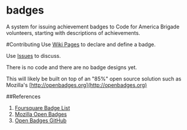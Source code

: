 badges
==============

A system for issuing achievement badges to Code for America Brigade volunteers, starting with descriptions of achievements.

#Contributing
Use [Wiki Pages](https://github.com/brigade-hrva/badges/wiki) to declare and define a badge.

Use [Issues](https://github.com/brigade-hrva/badges/issues) to discuss.

There is no code and there are no badge designs yet.

This will likely be built on top of an "85%" open source solution such as Mozilla's [http://openbadges.org](http://openbadges.org)

##References
1. [Foursquare Badge List]([http://www.4squarebadges.com/foursquare-badge-list/)
2. [Mozilla Open Badges](http://openbadges.org)
3. [Open Badges GitHub](https://github.com/mozilla/openbadges/)
